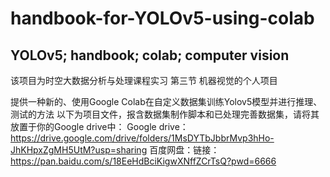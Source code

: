 # handbook-for-YOLOv5-using-colab
## YOLOv5; handbook; colab; computer vision

该项目为时空大数据分析与处理课程实习 第三节 机器视觉的个人项目


提供一种新的、使用Google Colab在自定义数据集训练Yolov5模型并进行推理、测试的方法
以下为项目文件，报含数据集制作脚本和已处理完善数据集，请将其放置于你的Google drive中：
Google drive：https://drive.google.com/drive/folders/1MsDYTbJbbrMvp3hHo-JhKHpxZgMH5UtM?usp=sharing
百度网盘：链接：https://pan.baidu.com/s/18EeHdBciKigwXNffZCrTsQ?pwd=6666
